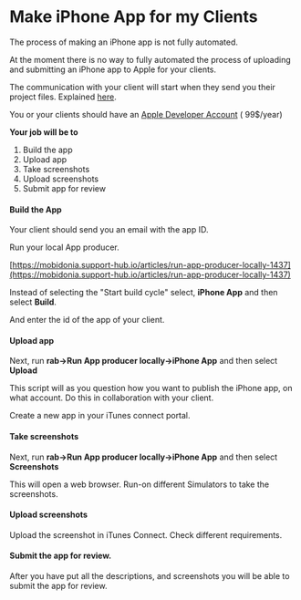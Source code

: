 # Make iPhone App for my Clients

The process of making an iPhone app is not fully automated. 

At the moment there is no way to fully automated the process of uploading and submitting an iPhone app to Apple for your clients. 

The communication with your client will start when they send you their project files. Explained [here](https://mobidonia.gitbook.io/appmaker-docs/publishing-and-updating/submit-app-for-creation). 

You or your clients should have an [Apple Developer Account](https://developer.apple.com/programs/enroll/) \( 99$/year\)

**Your job will be to**

1. Build the app
2. Upload app
3. Take screenshots
4. Upload screenshots
5. Submit app for review



#### Build the App <a id="build-the-app"></a>

Your client should send you an email with the app ID. 

Run your local App producer. 

[https://mobidonia.support-hub.io/articles/run-app-producer-locally-1437](https://mobidonia.support-hub.io/articles/run-app-producer-locally-1437)

Instead of selecting the "Start build cycle" select, **iPhone App** and then select **Build**.

And enter the id of the app of your client.



#### Upload app <a id="upload-app"></a>

Next, run **rab-&gt;Run App producer locally-&gt;iPhone App** and then select **Upload**

This script will as you question how you want to publish the iPhone app, on what account. Do this in collaboration with your client. 

Create a new app in your iTunes connect portal.



#### Take screenshots <a id="take-screenshots"></a>

Next, run **rab-&gt;Run App producer locally-&gt;iPhone App** and then select **Screenshots**

This will open a web browser. Run-on different  Simulators to take the screenshots.



#### Upload screenshots <a id="upload-screenshots"></a>

Upload the screenshot in iTunes Connect. Check different requirements.

#### Submit the app for review.  <a id="submit-the-app-for-review"></a>

After you have put all the descriptions, and screenshots you will be able to submit the app for review.

